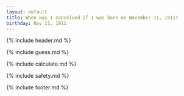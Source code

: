 ```yaml
---
layout: default
title: When was I conceived if I was born on November 11, 1911?
birthday: Nov 11, 1911
---
```


{% include header.md %}

{% include guess.md %}

{% include calculate.md %}

{% include safety.md %}

{% include footer.md %}




